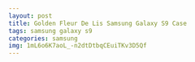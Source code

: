 ```yaml
---
layout: post
title: Golden Fleur De Lis Samsung Galaxy S9 Case
tags: samsung galaxy s9
categories: samsung
img: 1mL6o6K7aoL_-n2dtDtbqCEuiTKv3D5Qf
---
```

